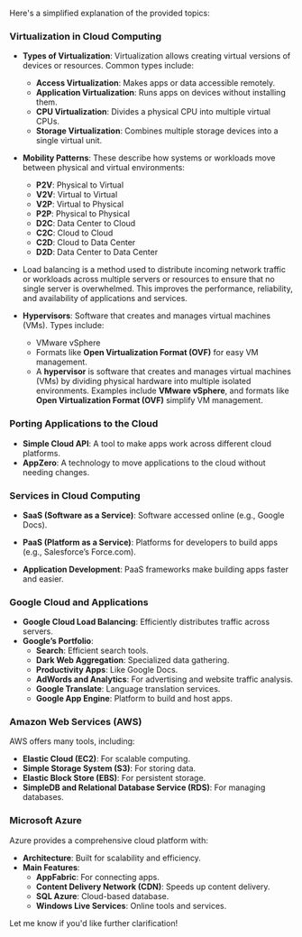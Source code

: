 

Here's a simplified explanation of the provided topics:

### **Virtualization in Cloud Computing**
- **Types of Virtualization**: Virtualization allows creating virtual versions of devices or resources. Common types include:
  - **Access Virtualization**: Makes apps or data accessible remotely.
  - **Application Virtualization**: Runs apps on devices without installing them.
  - **CPU Virtualization**: Divides a physical CPU into multiple virtual CPUs.
  - **Storage Virtualization**: Combines multiple storage devices into a single virtual unit.

- **Mobility Patterns**: These describe how systems or workloads move between physical and virtual environments:
  - **P2V**: Physical to Virtual
  - **V2V**: Virtual to Virtual
  - **V2P**: Virtual to Physical
  - **P2P**: Physical to Physical
  - **D2C**: Data Center to Cloud
  - **C2C**: Cloud to Cloud
  - **C2D**: Cloud to Data Center
  - **D2D**: Data Center to Data Center

- Load balancing is a method used to distribute incoming network traffic or workloads across multiple servers or resources to ensure that no single server is overwhelmed. This improves the performance, reliability, and availability of applications and services.

- **Hypervisors**: Software that creates and manages virtual machines (VMs). Types include:
  - VMware vSphere
  - Formats like **Open Virtualization Format (OVF)** for easy VM management.
  - A **hypervisor** is software that creates and manages virtual machines (VMs) by dividing physical hardware into multiple isolated environments. Examples include **VMware vSphere**, and formats like **Open Virtualization Format (OVF)** simplify VM management.

### **Porting Applications to the Cloud**
- **Simple Cloud API**: A tool to make apps work across different cloud platforms.
- **AppZero**: A technology to move applications to the cloud without needing changes.

### **Services in Cloud Computing**
- **SaaS (Software as a Service)**: Software accessed online (e.g., Google Docs).
- **PaaS (Platform as a Service)**: Platforms for developers to build apps (e.g., Salesforce’s Force.com).

- **Application Development**: PaaS frameworks make building apps faster and easier.

### **Google Cloud and Applications**
- **Google Cloud Load Balancing**: Efficiently distributes traffic across servers.
- **Google’s Portfolio**:
  - **Search**: Efficient search tools.
  - **Dark Web Aggregation**: Specialized data gathering.
  - **Productivity Apps**: Like Google Docs.
  - **AdWords and Analytics**: For advertising and website traffic analysis.
  - **Google Translate**: Language translation services.
  - **Google App Engine**: Platform to build and host apps.

### **Amazon Web Services (AWS)**
AWS offers many tools, including:
- **Elastic Cloud (EC2)**: For scalable computing.
- **Simple Storage System (S3)**: For storing data.
- **Elastic Block Store (EBS)**: For persistent storage.
- **SimpleDB and Relational Database Service (RDS)**: For managing databases.

### **Microsoft Azure**
Azure provides a comprehensive cloud platform with:
- **Architecture**: Built for scalability and efficiency.
- **Main Features**:
  - **AppFabric**: For connecting apps.
  - **Content Delivery Network (CDN)**: Speeds up content delivery.
  - **SQL Azure**: Cloud-based database.
  - **Windows Live Services**: Online tools and services.

Let me know if you'd like further clarification!
